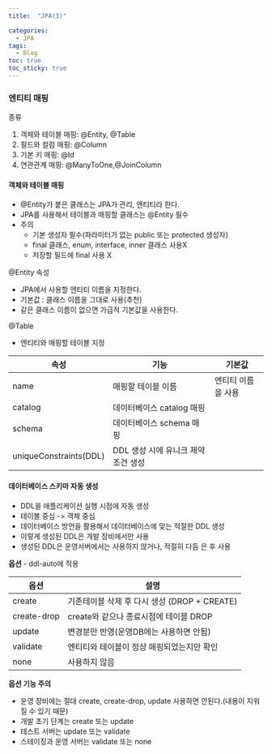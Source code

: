```yaml
---
title:  "JPA(3)"

categories:
  - JPA
tags:
  - Blog
toc: true
toc_sticky: true
---
```


### 엔티티 매핑

종류
1. 객체와 테이블 매핑: @Entity, @Table
2. 필드와 컬럼 매핑: @Column
3. 기본 키 매핑: @Id
4. 연관관계 매핑: @ManyToOne,@JoinColumn 

#### 객체와 테이블 매핑

- @Entity가 붙은 클래스는 JPA가 관리, 엔티티라 한다. 
- JPA를 사용해서 테이블과 매핑할 클래스는 @Entity 필수
- 주의
    * 기본 생성자 필수(파라미터가 없는 public 또는 protected 생성자) 
    * final 클래스, enum, interface, inner 클래스 사용X 
    * 저장할 필드에 final 사용 X

@Entity 속성
- JPA에서 사용할 엔티티 이름을 지정한다.
- 기본값 : 클래스 이름을 그대로 사용(추천)
- 같은 클래스 이름이 없으면 가급적 기본값을 사용한다.

@Table
- 엔티티와 매핑할 테이블 지정

|속성|기능|기본값|
|------|---|---|
|name|매핑할 테이블 이름|엔티티 이름을 사용|
|catalog|데이터베이스 catalog 매핑||
|schema|데이터베이스 schema 매핑||
|uniqueConstraints(DDL)|DDL 생성 시에 유니크 제약 조건 생성||

#### 데이터베이스 스키마 자동 생성

- DDL을 애플리케이션 실행 시점에 자동 생성
- 테이블 중심 -> 객체 중심
- 데이터베이스 방언을 활용해서 데이터베이스에 맞는 적절한 DDL 생성
- 이렇게 생성된 DDL은 개발 장비에서만 사용
- 생성된 DDL은 운영서버에서는 사용하지 않거나, 적절히 다듬 은 후 사용

**옵션** - ddl-auto에 적용

|옵션|설명|
|------|---|
|create|기존테이블 삭제 후 다시 생성 (DROP + CREATE) |
|create-drop|create와 같으나 종료시점에 테이블 DROP|
|update|변경분만 반영(운영DB에는 사용하면 안됨)|
|validate|엔티티와 테이블이 정상 매핑되었는지만 확인|
|none|사용하지 않음|

**옵션 기능 주의**
- 운영 장비에는 절대 create, create-drop, update 사용하면 안된다.(내용이 지워질 수 있기 때문)
- 개발 초기 단계는 create 또는 update 
- 테스트 서버는 update 또는 validate 
- 스테이징과 운영 서버는 validate 또는 none
